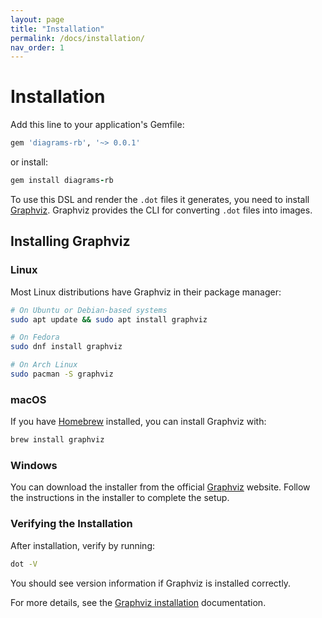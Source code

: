 ```yaml
---
layout: page
title: "Installation"
permalink: /docs/installation/
nav_order: 1
---
```

# Installation

Add this line to your application's Gemfile:

```ruby
gem 'diagrams-rb', '~> 0.0.1'
```

or install:

```ruby
gem install diagrams-rb
```

To use this DSL and render the `.dot` files it generates, you need to install [Graphviz](https://graphviz.org). Graphviz provides the CLI for converting `.dot` files into images.

## Installing Graphviz

### Linux

Most Linux distributions have Graphviz in their package manager:

```bash
# On Ubuntu or Debian-based systems
sudo apt update && sudo apt install graphviz

# On Fedora
sudo dnf install graphviz

# On Arch Linux
sudo pacman -S graphviz
```

### macOS

If you have [Homebrew](https://brew.sh/) installed, you can install Graphviz with:

```bash
brew install graphviz
```

### Windows

You can download the installer from the official [Graphviz](https://graphviz.org/download/#:~:text=Copy-,Windows,-Stable%20Windows%20install) website. Follow the instructions in the installer to complete the setup.

### Verifying the Installation

After installation, verify by running:

```bash
dot -V
```

You should see version information if Graphviz is installed correctly.

For more details, see the [Graphviz installation](https://graphviz.org/download/) documentation.
